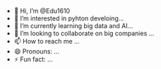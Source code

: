 - 👋 Hi, I’m @Edu1610
- 👀 I’m interested in pyhton develoing...
- 🌱 I’m currently learning big data and AI...
- 💞️ I’m looking to collaborate on big companies ...
- 📫 How to reach me ...
- 😄 Pronouns: ...
- ⚡ Fun fact: ...

<!---
Edu1610/Edu1610 is a ✨ special ✨ repository because its `README.md` (this file) appears on your GitHub profile.
You can click the Preview link to take a look at your changes.
--->
